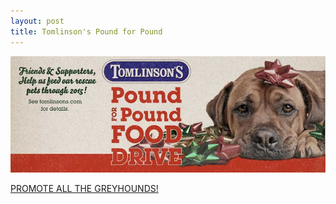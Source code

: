 ```yaml
---
layout: post
title: Tomlinson's Pound for Pound
---
```


![Tomlinson's Pound for Pound](/img/2014P4Pfb_cover.jpg "Tomlinson's Pound for Pound")

[PROMOTE ALL THE GREYHOUNDS!](http://www.tomlinsons.com/)
